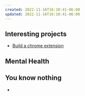 ```yaml
---
created: 2022-11-16T16:10:41-06:00
updated: 2022-11-16T16:10:41-06:00
---
```



## Interesting projects
- [Build a chrome extension](https://www.youtube.com/watch?v=B8Ihv3xsWYs)

## Mental Health


## You know nothing
- 
